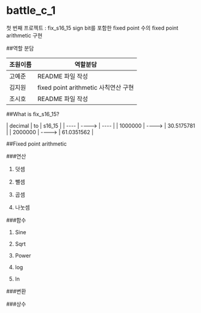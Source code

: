 # battle_c_1

첫 번째 프로젝트 : fix_s16_15
sign bit를 포함한 fixed point 수의  fixed point arithmetic 구현

##역할 분담

| 조원이름 | 역할분담 |
| ---- | ---- |
| 고예준 | README 파일 작성 |
| 김지원 | fixed point arithmetic 사칙연산 구현 |
| 조시호 | README 파일 작성 |

##What is fix_s16_15?

| decimal | to | s16_15 |
| ---- | ----> | ---- |
| 1000000 | ----> | 30.5175781 |
| 2000000 | ----> | 61.0351562 |



##Fixed point arithmetic

###연산
1. 덧셈

2. 뺄셈

3. 곱셈

4. 나눗셈


###함수
1. Sine

2. Sqrt

3. Power

4. log

5. ln


###변환

###상수


